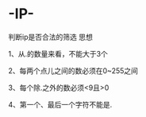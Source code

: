 # -IP-
判断ip是否合法的筛选 思想



1、从.的数量来看，不能大于3个

2、每两个点儿之间的数必须在0~255之间

3、每个除.之外的数必须<9且>0

4、第一个、最后一个字符不能是.
